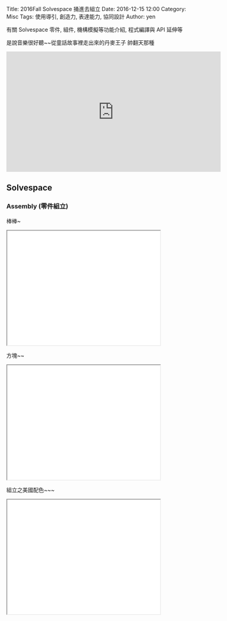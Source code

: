 Title: 2016Fall Solvespace 捅進去組立
Date: 2016-12-15 12:00
Category: Misc
Tags: 使用導引, 創造力, 表達能力, 協同設計
Author: yen

有關 Solvespace 零件, 組件, 機構模擬等功能介紹, 程式編譯與 API 延伸等

<!-- PELICAN_END_SUMMARY -->


是說音樂很好聽~~從童話故事裡走出來的丹麥王子
帥翻天那種
<iframe width="560" height="315" src="https://www.youtube.com/embed/yzGJBmgts40" frameborder="0" allowfullscreen></iframe>

## Solvespace


###  Assembly (零件組立)
棒棒~

<iframe src="./../data/barbar~.html" width="400" height="300"></iframe>

方塊~~

<iframe src="./../data/blockkkk~.html" width="400" height="300"></iframe>

組立之美國配色~~~

<iframe src="./../data/xmas~.html" width="400" height="300"></iframe>